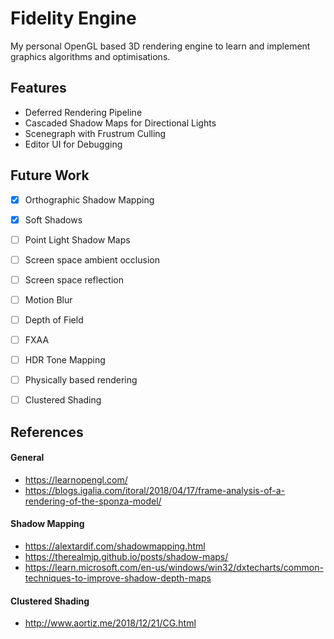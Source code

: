 # Fidelity Engine
My personal OpenGL based 3D rendering engine to learn and implement graphics algorithms and optimisations.

## Features
- Deferred Rendering Pipeline
- Cascaded Shadow Maps for Directional Lights
- Scenegraph with Frustrum Culling
- Editor UI for Debugging

## Future Work
- [x] Orthographic Shadow Mapping
- [x] Soft Shadows
- [ ] Point Light Shadow Maps
- [ ] Screen space ambient occlusion
- [ ] Screen space reflection
- [ ] Motion Blur
- [ ] Depth of Field
- [ ] FXAA
- [ ] HDR Tone Mapping
- [ ] Physically based rendering
- [ ] Clustered Shading 


## References
#### General
* https://learnopengl.com/
* https://blogs.igalia.com/itoral/2018/04/17/frame-analysis-of-a-rendering-of-the-sponza-model/
#### Shadow Mapping
* https://alextardif.com/shadowmapping.html
* https://therealmjp.github.io/posts/shadow-maps/
* https://learn.microsoft.com/en-us/windows/win32/dxtecharts/common-techniques-to-improve-shadow-depth-maps
#### Clustered Shading
* http://www.aortiz.me/2018/12/21/CG.html
